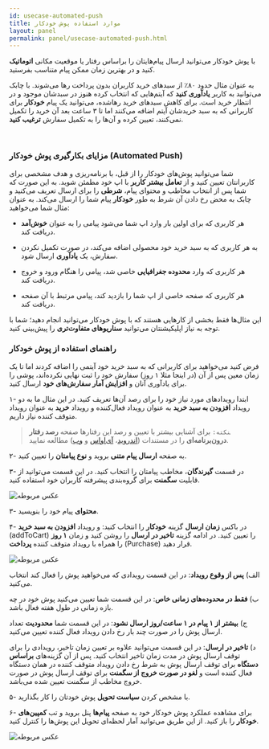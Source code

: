 ```yaml
---
id: usecase-automated-push
title: موارد استفاده پوش خودکار
layout: panel
permalink: panel/usecase-automated-push.html
---
```


با پوش خودکار می‌توانید ارسال پیام‌هایتان را براساس رفتار یا موقعیت مکانی **اتوماتیک** کنید و در بهترین زمان ممکن پیام متناسب بفرستید.

به عنوان مثال حدود ۸۰٪ از سبدهای خرید کاربران بدون پرداخت رها می‌شوند. با چابک می‌توانید به کاربر **یادآوری کنید** که آیتم‌هایی که انتخاب کرده هنوز در سبدشان موجود و در انتظار خرید است. برای کاهش سبدهای خرید رهاشده، می‌توانید یک پیام **خودکار** برای کاربرانی که به سبد خریدشان آیتم اضافه می‌کنند اما تا ۳ ساعت بعد آن خرید را تکمیل نمی‌کنند، تعیین کرده و آن‌ها را به تکمیل سفارش **ترغیب کنید**.

<Br>

### مزایای بکارگیری پوش خودکار (Automated Push)

شما می‌توانید پوش‌های خودکار را از قبل، با برنامه‌ریزی و هدف مشخصی برای کاربرانتان تعیین کنید و از **تعامل بیشتر کاربر** با اپ خود مطمئن شوید. به این صورت که شما پس از انتخاب مخاطب و محتوای پیام، **شرطی** را برای ارسال تعریف می‌کنید و چابک به محض رخ دادن آن شرط به طور **خودکار** پیام شما را ارسال می‌کند. به عنوان مثال شما می‌خواهید:
- هر کاربری که برای اولین بار وارد اپ شما می‌شود پیامی را به عنوان **خوش‌‌آمد** دریافت کند.

- به هر کاربری که به سبد خرید خود محصولی اضافه می‌کند، در صورت تکمیل نکردن سفارش، یک **یاد‌آوری** ارسال شود.

- هر کاربری که وارد **محدوده جغرافیایی** خاصی شد، پیامی را هنگام ورود و خروج دریافت کند.

- هر کاربری که صفحه خاصی از اپ شما را بازدید کند، پیامی مرتبط با آن صفحه دریافت کند.

این مثال‌ها فقط بخشی از کار‌هایی هستند که با پوش‌ خودکار می‌توانید انجام دهید؛ شما با توجه به نیاز اپلیکیشنتان می‌توانید **سناریوهای متفاوت‌تری** را پیش‌بینی کنید.

### راهنمای استفاده از پوش خودکار

فرض کنید می‌خواهید برای کاربرانی که به سبد خرید خود آیتمی را اضافه کردند اما تا یک زمان معین پس از آن (در اینجا مثلا ۱ روز) سفارش خود را ثبت نهایی نکرده‌اند، پوشی را برای یادآوری آنان و **افزایش آمار سفارش‌های خود** ارسال کنید. 

۱- ابتدا رویدادهای مورد نیاز خود را برای رصد آن‌ها تعریف کنید. در این مثال ما به دو رویداد **افزودن به سبد خرید** به عنوان رویداد فعال‌کننده و رویداد **خرید** به عنوان رویداد متوقف کننده نیاز داریم. 

> ‍‍‍`نکته:` برای آشنایی بیشتر با تعیین و رصد این رفتارها صفحه **رصد رفتار درون‌برنامه‌ای** را در مستندات ([اندروید](https://doc.chabokpush.com/android/event-tracking.html)، [آی‌اواس](https://doc.chabokpush.com/ios/event-tracking.html) و [وب](https://doc.chabokpush.com/javascript/event-tracking.html))  مطالعه نمایید.

۲- به صفحه **ارسال پیام متنی** بروید و **نوع پیامتان** را تعیین کنید.

۳- در قسمت **گیرندگان**، مخاطب پیامتان را انتخاب کنید. در این قسمت می‌توانید از قابلیت **سگمنت** برای گروه‌بندی پیشرفته کاربران خود استفاده کنید. 

 ![عکس مربوطه](http://uupload.ir/files/mcjm_segment-for-autopush.png)

۳- **محتوای** پیام خود را بنویسید.

۴- در باکس **زمان ارسال** گزینه **خودکار** را انتخاب کنید: و رویداد‌ **افزودن به سبد خرید** (addToCart) را تعیین کنید. در ادامه گزینه **تاخیر در ارسال** را روشن کنید و زمان **۱ روز** را همراه با رویداد متوقف کننده **پرداخت** (Purchase) قرار دهید.

 ![عکس مربوطه](http://uupload.ir/files/52jr_autopush.png)

الف) **پس از وقوع رویداد**: در این قسمت رویدادی که می‌خواهید پوش را فعال کند انتخاب می‌کنید.

ب) **فقط در محدوده‌های زمانی خاص**: در این قسمت شما تعیین می‌کنید پوش خود در چه بازه زمانی در طول هفته فعال باشد.

ج) **بیشتر از ۱ پیام در ۱ ساعت/روز ارسال نشود**: در این قسمت شما **محدودیت** تعداد ارسال پوش را در صورت چند بار رخ دادن رویداد فعال کننده تعیین می‌کنید.

د) **تاخیر در ارسال**: در این قسمت می‌توانید علاوه بر تعیین زمان تاخیر، رویدادی را برای توقف ارسال پوش در مدت زمان تاخیر انتخاب کنید. پس از آن گزینه‌های **براساس دستگاه** برای توقف ارسال پوش به شرط رخ دادن رویداد متوقف کننده در همان دستگاه فعال کننده است و **لغو در صورت خروج از سگمنت** برای توقف ارسال پوش در صورت خروج مخاطب از سگمنت تعیین شده می‌باشد.

۵- با مشخص کردن **سیاست تحویل** پوش خودتان را کار بگذارید. 

۶- برای مشاهده عملکرد پوش خودکار خود به صفحه **پیام‌ها** پنل بروید و تب **کمپین‌های خودکار** را باز کنید. از این طریق می‌توانید آمار لحظه‌ای تحویل این پوش‌ها را کنترل کنید. 

 ![عکس مربوطه](http://uupload.ir/files/8zcc_analytics-autopush.png)
